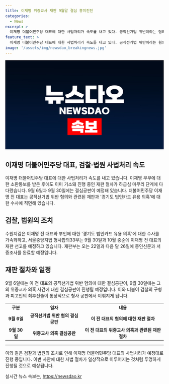 ```yaml
---
title: 이재명 위증교사 재판 9월말 결심 흥미진진
categories:
  - News
excerpt: >
  이재명 더불어민주당 대표에 대한 사법처리가 속도를 내고 있다. 공직선거법 위반이라는 혐의로 기소된 이재명 전 대표의 재판 절차가 9월에 마무리되고, 선고는 10월 전후로 예상된다. 수원지검은 이 전 대표 부부에 대한 경기도 법인카드 유용 의혹에 대한 수사에도 속도를 내고 있다. 
feature_text: >
  이재명 더불어민주당 대표에 대한 사법처리가 속도를 내고 있다. 공직선거법 위반이라는 혐의로 기소된 이재명 전 대표의 재판 절차가 9월에 마무리되고, 선고는 10월 전후로 예상된다. 수원지검은 이 전 대표 부부에 대한 경기도 법인카드 유용 의혹에 대한 수사에도 속도를 내고 있다. 
image: '/assets/img/newsdao_breakingnews.jpg'
---
```


<p><img src="/assets/img/newsdao_breakingnews.jpg" alt="ontimetimes 속보" /></p>

<h2 data-ke-size="size26">이재명 더불어민주당 대표, 검찰·법원 사법처리 속도</h2>

<p data-ke-size="size16">이재명 더불어민주당 대표에 대한 사법처리가 속도를 내고 있습니다. 이재명 부부에 대한 소환통보를 받은 후에도 이미 기소돼 진행 중인 재판 절차가 하급심 마무리 단계에 다다랐습니다. 9월 6일과 9월 30일에는 결심공판이 예정돼 있습니다. 더불어민주당 이재명 전 대표는 공직선거법 위반 혐의와 관련된 재판과 '경기도 법인카드 유용 의혹'에 대한 수사에 직면해 있습니다.</p>

<h2 data-ke-size="size26">검찰, 법원의 조치</h2>

<p data-ke-size="size16">수원지검은 이재명 전 대표와 부인에 대한 '경기도 법인카드 유용 의혹'에 대한 수사를 가속화하고, 서울중앙지법 형사합의33부는 9월 30일과 10월 중순에 이재명 전 대표의 재판 선고를 예정하고 있습니다. 재판부는 오는 22일과 다음 달 26일에 증인신문과 서증조사를 완료할 예정입니다.</p>

<h2 data-ke-size="size26">재판 절차와 일정</h2>

<p data-ke-size="size16">9월 6일에는 이 전 대표의 공직선거법 위반 혐의에 대한 결심공판이, 9월 30일에는 그의 위증교사 의혹 사건에 대한 결심공판이 진행될 예정입니다. 이와 더불어 검찰의 구형과 피고인의 최후진술이 통상적으로 형사 공판에서 이뤄지게 됩니다.</p>

<table>
  <tr>
    <th>구분</th>
    <th>일자</th>
    <th>내용</th>
  </tr>
  <tr>
    <td style="text-align: center; height: 17px;"><b>9월 6일</b></td>
    <td style="text-align: center; height: 17px;"><b>공직선거법 위반 혐의 결심공판</b></td>
    <td style="text-align: center; height: 17px;"><b>이 전 대표의 혐의에 대한 재판 절차</b></td>
  </tr>
  <tr>
    <td style="text-align: center; height: 17px;"><b>9월 30일</b></td>
    <td style="text-align: center; height: 17px;"><b>위증교사 의혹 결심공판</b></td>
    <td style="text-align: center; height: 17px;"><b>이 전 대표의 위증교사 의혹과 관련된 재판 절차</b></td>
  </tr>
</table>

<hr>

<p data-ke-size="size16">이와 같은 검찰과 법원의 조치로 인해 이재명 더불어민주당 대표의 사법처리가 예정대로 진행 중입니다. 이번 사안에 대한 사법 절차가 일상적으로 이루어지는 것처럼 투명하게 진행될 것으로 예상됩니다.</p>
실시간 뉴스 속보는, <a href="https://newsdao.kr" rel="dofollow">https://newsdao.kr</a>


